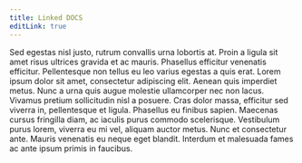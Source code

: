 ```yaml
---
title: Linked DOCS
editLink: true
---
```

<LinkedItems/>

Sed egestas nisl justo, rutrum convallis urna lobortis at. Proin a ligula sit amet risus ultrices gravida et ac mauris. Phasellus efficitur venenatis efficitur. Pellentesque non tellus eu leo varius egestas a quis erat. Lorem ipsum dolor sit amet, consectetur adipiscing elit. Aenean quis imperdiet metus. Nunc a urna quis augue molestie ullamcorper nec non lacus. Vivamus pretium sollicitudin nisl a posuere. Cras dolor massa, efficitur sed viverra in, pellentesque et ligula. Phasellus eu finibus sapien. Maecenas cursus fringilla diam, ac iaculis purus commodo scelerisque. Vestibulum purus lorem, viverra eu mi vel, aliquam auctor metus. Nunc et consectetur ante. Mauris venenatis eu neque eget blandit. Interdum et malesuada fames ac ante ipsum primis in faucibus.

